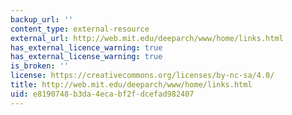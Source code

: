 ```yaml
---
backup_url: ''
content_type: external-resource
external_url: http://web.mit.edu/deeparch/www/home/links.html
has_external_licence_warning: true
has_external_license_warning: true
is_broken: ''
license: https://creativecommons.org/licenses/by-nc-sa/4.0/
title: http://web.mit.edu/deeparch/www/home/links.html
uid: e8190748-b3da-4eca-bf2f-dcefad982407
---
```

